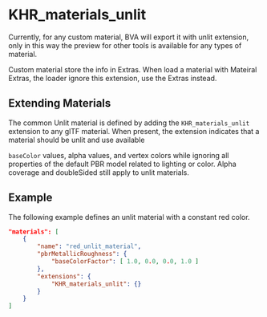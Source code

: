 # KHR_materials_unlit

Currently, for any custom material, BVA will export it with unlit extension, only in this way the preview for other tools is available for any types of material.

Custom material store the info in Extras. When load a material with Mateiral Extras, the loader ignore this extension, use the Extras instead. 

## Extending Materials

The common Unlit material is defined by adding the
`KHR_materials_unlit` extension to any glTF material. When present, the
extension indicates that a material should be unlit and use available

`baseColor` values, alpha values, and vertex colors while ignoring all
properties of the default PBR model related to lighting or color. Alpha
coverage and doubleSided still apply to unlit materials.

## Example

The following example defines an unlit material with a constant red color.

```json
"materials": [
    {
        "name": "red_unlit_material",
        "pbrMetallicRoughness": {
            "baseColorFactor": [ 1.0, 0.0, 0.0, 1.0 ]
        },
        "extensions": {
            "KHR_materials_unlit": {}
        }
    }
]
```
